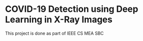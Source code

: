 # COVID-19 Detection using Deep Learning in X-Ray Images
This project is done as part of IEEE CS MEA SBC
